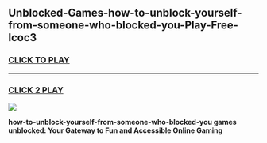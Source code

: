 
## Unblocked-Games-how-to-unblock-yourself-from-someone-who-blocked-you-Play-Free-lcoc3
<h3>
<a href="https://premium76.site?title=how-to-unblock-yourself-from-someone-who-blocked-you&ref=12A">CLICK TO PLAY</a></h3>
<hr>

<h3>
<a href="https://premium76.site?title=how-to-unblock-yourself-from-someone-who-blocked-you&ref=12A">CLICK 2 PLAY</a>
  
</h3>

<a href="https://premium76.site?title=how-to-unblock-yourself-from-someone-who-blocked-you&ref=12A"><img src="https://clearcache.store/games.png"></a>


**how-to-unblock-yourself-from-someone-who-blocked-you games unblocked: Your Gateway to Fun and Accessible Online Gaming**
